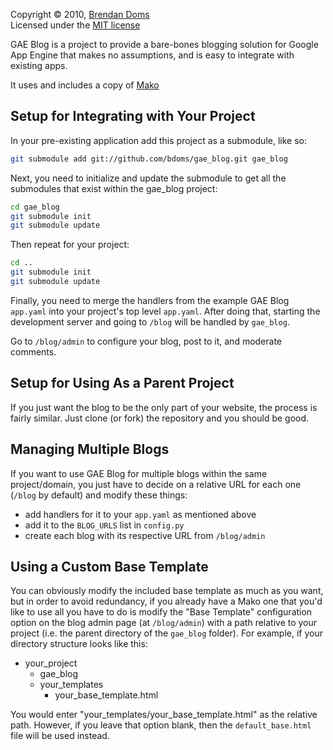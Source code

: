 Copyright &copy; 2010, [Brendan Doms](http://www.bdoms.com/)  
Licensed under the [MIT license](http://www.opensource.org/licenses/MIT)


GAE Blog is a project to provide a bare-bones blogging solution for Google App
Engine that makes no assumptions, and is easy to integrate with existing apps.

It uses and includes a copy of [Mako](http://www.makotemplates.org/)


## Setup for Integrating with Your Project

In your pre-existing application add this project as a submodule, like so:

```bash
git submodule add git://github.com/bdoms/gae_blog.git gae_blog
```

Next, you need to initialize and update the submodule to get all the submodules
that exist within the gae_blog project:

```bash
cd gae_blog
git submodule init
git submodule update
```

Then repeat for your project:

```bash
cd ..
git submodule init
git submodule update
```

Finally, you need to merge the handlers from the example GAE Blog `app.yaml`
into your project's top level `app.yaml`. After doing that, starting the
development server and going to `/blog` will be handled by `gae_blog`.

Go to `/blog/admin` to configure your blog, post to it, and moderate comments.


## Setup for Using As a Parent Project

If you just want the blog to be the only part of your website, the process is
fairly similar. Just clone (or fork) the repository and you should be good.


## Managing Multiple Blogs

If you want to use GAE Blog for multiple blogs within the same project/domain,
you just have to decide on a relative URL for each one (`/blog` by default)
and modify these things:

 * add handlers for it to your `app.yaml` as mentioned above
 * add it to the `BLOG_URLS` list in `config.py`
 * create each blog with its respective URL from `/blog/admin`


## Using a Custom Base Template

You can obviously modify the included base template as much as you want, but in
order to avoid redundancy, if you already have a Mako one that you'd like to
use all you have to do is modify the "Base Template" configuration option on
the blog admin page (at `/blog/admin`) with a path relative to your project (i.e.
the parent directory of the `gae_blog` folder). For example, if your directory
structure looks like this:

 - your_project
   - gae_blog
   - your_templates
     - your_base_template.html

You would enter "your_templates/your_base_template.html" as the relative path.
However, if you leave that option blank, then the `default_base.html` file will
be used instead.

